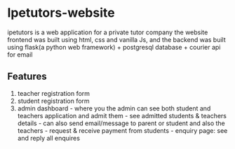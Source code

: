 # Ipetutors-website

ipetutors is a web application for a private tutor company
the website frontend was built using html, css and vanilla Js, 
and the backend was built using flask(a python web framework) + postgresql database + courier api for email

## Features

1. teacher registration form 
2. student registration form
3. admin dashboard - where you the admin can see both student and teachers application and admit them 
                   - see admitted students & teachers details 
                   - can also send email/message to parent or student and also the teachers
                   - request & receive payment from students 
                   - enquiry page: see and reply all enquires
